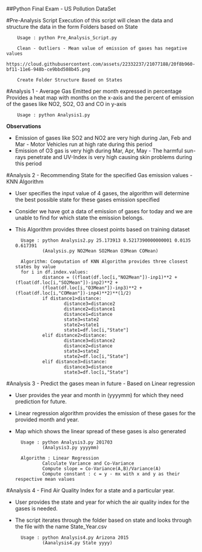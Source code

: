 ##Python Final Exam - US Pollution DataSet

#Pre-Analysis Script
Execution of this script will clean the data and structure the data in the form Folders based on State

        Usage : python Pre_Analysis_Script.py
        
        Clean - Outliers - Mean value of emission of gases has negative values
        https://cloud.githubusercontent.com/assets/22332237/21077188/20f8b960-bf11-11e6-948b-ce9bbd508b45.png
        
        Create Folder Structure Based on States
        

#Analysis 1 - Average Gas Emitted per month expressed in percentage
Provides a heat map with months on the x-axis and the percent of emission of the gases like NO2, SO2, O3 and CO in y-axis
        
        Usage : python Analysis1.py

**Observations**        
* Emission of gases like SO2 and NO2 are very high during Jan, Feb and Mar - Motor Vehicles run at high rate during this period
* Emission of O3 gas is very high during Mar, Apr, May - The harmful sun-rays penetrate and UV-Index is very high causing skin problems during this period
        

#Analysis 2 - Recommending State for the specified Gas emission values - KNN Algorithm
* User specifies the input value of 4 gases, the algorithm will determine the best possible state for these gases emission specified
* Consider we have got a data of emission of gases for today and we are unable to find for which state the emission belongs.
* This Algorithm provides three closest points based on training dataset
        
        Usage : python Analysis2.py 25.173913 0.5217390000000001 0.0135 0.617391
                (Analysis.py NO2Mean SO2Mean O3Mean COMean)

        Algorithm: Computation of KNN Algorithm provides three closest states by value
        for i in df.index.values:
                distance = ((float(df.loc[i,"NO2Mean"])-inp1)**2 + (float(df.loc[i,"SO2Mean"])-inp2)**2 + 
                (float(df.loc[i,"O3Mean"])-inp3)**2 + (float(df.loc[i,"COMean"])-inp4)**2)**(1/2)
                if distance1>distance:
                        distance3=distance2
                        distance2=distance1
                        distance1=distance
                        state3=state2
                        state2=state1
                        state1=df.loc[i,"State"]
                elif distance2>distance:
                        distance3=distance2
                        distance2=distance
                        state3=state2
                        state2=df.loc[i,"State"]
                elif distance3>distance:
                        distance3=distance
                        state3=df.loc[i,"State"]

#Analysis 3 - Predict the gases mean in future - Based on Linear regression
* User provides the year and month in (yyyymm) for which they need prediction for future.
* Linear regression algorithm provides the emission of these gases for the provided month and year. 
* Map which shows the linear spread of these gases is also generated
        
        Usage : python Analysis3.py 201703
                (Analysis3.py yyyymm)
                
        Algorithm : Linear Regression
                Calculate Variance and Co-Variance
                Compute slope = Co-Variance(A,B)/Variance(A)
                Compute constant : c = y - mx with x and y as their respective mean values

#Analysis 4 - Find Air Quality Index for a state and a particular year. 
* User provides the state and year for which the air quality index for the gases is needed. 
* The script iterates through the folder based on state and looks through the file with the name State_Year.csv
        
        Usage : python Analysis4.py Arizona 2015
                (Aanalysis4.py State yyyy)
